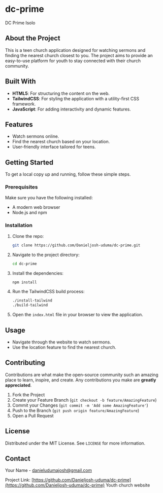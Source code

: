 # dc-prime
DC Prime Isolo

## About the Project

This is a teen church application designed for watching sermons and finding the nearest church closest to you. The project aims to provide an easy-to-use platform for youth to stay connected with their church community.

## Built With

- **HTML5**: For structuring the content on the web.
- **TailwindCSS**: For styling the application with a utility-first CSS framework.
- **JavaScript**: For adding interactivity and dynamic features.

## Features

- Watch sermons online.
- Find the nearest church based on your location.
- User-friendly interface tailored for teens.

## Getting Started

To get a local copy up and running, follow these simple steps.

### Prerequisites

Make sure you have the following installed:
- A modern web browser
- Node.js and npm

### Installation
1. Clone the repo:
    ```sh
    git clone https://github.com/Danieljosh-uduma/dc-prime.git
    ```
2. Navigate to the project directory:
    ```sh
    cd dc-prime
    ```
3. Install the dependencies:
    ```sh
    npm install
    ```
4. Run the TailwindCSS build process:
    ```sh
    ./install-tailwind
    ./build-tailwind
    ```
5. Open the `index.html` file in your browser to view the application.

## Usage

- Navigate through the website to watch sermons.
- Use the location feature to find the nearest church.

## Contributing

Contributions are what make the open-source community such an amazing place to learn, inspire, and create. Any contributions you make are **greatly appreciated**.

1. Fork the Project
2. Create your Feature Branch (`git checkout -b feature/AmazingFeature`)
3. Commit your Changes (`git commit -m 'Add some AmazingFeature'`)
4. Push to the Branch (`git push origin feature/AmazingFeature`)
5. Open a Pull Request

## License

Distributed under the MIT License. See `LICENSE` for more information.

## Contact

Your Name - [danieludumajosh@gmail.com](mailto:danieludumajosh@gmail.com)

Project Link: [https://github.com/Danieljosh-uduma/dc-prime](https://github.com/Danieljosh-uduma/dc-prime)
Youth church website
